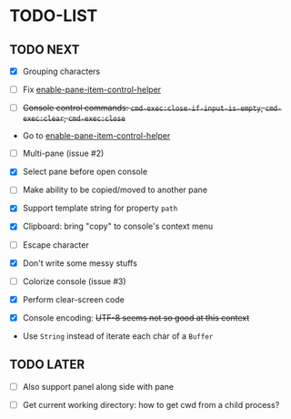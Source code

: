 
# TODO-LIST

## TODO NEXT

 - [X] Grouping characters

 - [ ] Fix [enable-pane-item-control-helper](https://github.com/ksxatompackages/enable-pane-item-control-helper.git)

 - [ ] ~~Console control commands: `cmd-exec:close-if-input-is-empty`, `cmd-exec:clear`, `cmd-exec:close`~~
  - Go to [enable-pane-item-control-helper](https://atom.io/packages/enable-pane-item-control-helper)

 - [ ] Multi-pane (issue #2)
  - [X] Select pane before open console
  - [ ] Make ability to be copied/moved to another pane

 - [X] Support template string for property `path`

 - [X] Clipboard: bring "copy" to console's context menu

 - [ ] Escape character
  - [X] Don't write some messy stuffs
  - [ ] Colorize console (issue #3)
  - [X] Perform clear-screen code

 - [X] Console encoding: ~~UTF-8 seems not so good at this context~~
  - Use `String` instead of iterate each char of a `Buffer`

## TODO LATER

 - [ ] Also support panel along side with pane

 - [ ] Get current working directory: how to get cwd from a child process?
